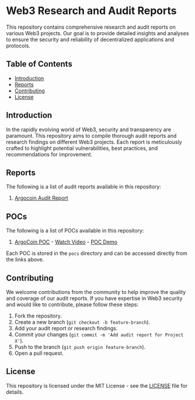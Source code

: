 # Web3 Research and Audit Reports

This repository contains comprehensive research and audit reports on various Web3 projects. Our goal is to provide detailed insights and analyses to ensure the security and reliability of decentralized applications and protocols.

## Table of Contents

- [Introduction](#introduction)
- [Reports](#reports)
- [Contributing](#contributing)
- [License](#license)

## Introduction

In the rapidly evolving world of Web3, security and transparency are paramount. This repository aims to compile thorough audit reports and research findings on different Web3 projects. Each report is meticulously crafted to highlight potential vulnerabilities, best practices, and recommendations for improvement.

## Reports

The following is a list of audit reports available in this repository:

1. [Argocoin Audit Report](reports/agc_audit.pdf)

## POCs
The following is a list of POCs available in this repository:
1. [ArgoCoin POC](pocs/ArgoCoin.t.sol) - [Watch Video](https://www.youtube.com/watch?v=xTSzO4YZWUU) - [POC Demo](https://github.com/lordx64/agc_poc_staking.git)


Each POC is stored in the `pocs` directory and can be accessed directly from the links above.

## Contributing

We welcome contributions from the community to help improve the quality and coverage of our audit reports. If you have expertise in Web3 security and would like to contribute, please follow these steps:

1. Fork the repository.
2. Create a new branch (`git checkout -b feature-branch`).
3. Add your audit report or research findings.
4. Commit your changes (`git commit -m 'Add audit report for Project X'`).
5. Push to the branch (`git push origin feature-branch`).
6. Open a pull request.

## License

This repository is licensed under the MIT License - see the [LICENSE](LICENSE) file for details.
